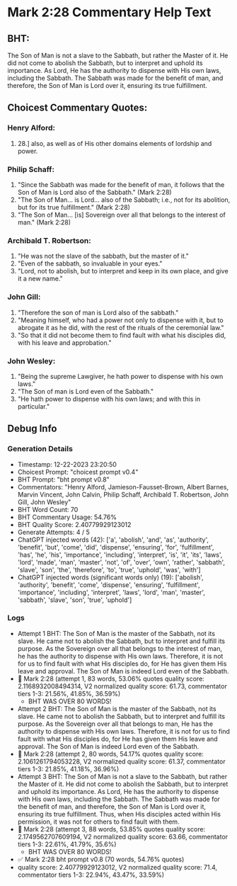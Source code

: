 # Mark 2:28 Commentary Help Text

## BHT:
The Son of Man is not a slave to the Sabbath, but rather the Master of it. He did not come to abolish the Sabbath, but to interpret and uphold its importance. As Lord, He has the authority to dispense with His own laws, including the Sabbath. The Sabbath was made for the benefit of man, and therefore, the Son of Man is Lord over it, ensuring its true fulfillment.

## Choicest Commentary Quotes:
### Henry Alford:
1.  28.] also, as well as of His other domains elements of lordship and power.

### Philip Schaff:
1. "Since the Sabbath was made for the benefit of man, it follows that the Son of Man is Lord also of the Sabbath." (Mark 2:28) 
2. "The Son of Man... is Lord... also of the Sabbath; i.e., not for its abolition, but for its true fulfillment." (Mark 2:28) 
3. "The Son of Man... [is] Sovereign over all that belongs to the interest of man." (Mark 2:28)

### Archibald T. Robertson:
1. "He was not the slave of the sabbath, but the master of it." 
2. "Even of the sabbath, so invaluable in your eyes."
3. "Lord, not to abolish, but to interpret and keep in its own place, and give it a new name."

### John Gill:
1. "Therefore the son of man is Lord also of the sabbath." 
2. "Meaning himself, who had a power not only to dispense with it, but to abrogate it as he did, with the rest of the rituals of the ceremonial law." 
3. "So that it did not become them to find fault with what his disciples did, with his leave and approbation."

### John Wesley:
1. "Being the supreme Lawgiver, he hath power to dispense with his own laws." 
2. "The Son of man is Lord even of the Sabbath."
3. "He hath power to dispense with his own laws; and with this in particular."


## Debug Info
### Generation Details
- Timestamp: 12-22-2023 23:20:50
- Choicest Prompt: "choicest prompt v0.4"
- BHT Prompt: "bht prompt v0.8"
- Commentators: "Henry Alford, Jamieson-Fausset-Brown, Albert Barnes, Marvin Vincent, John Calvin, Philip Schaff, Archibald T. Robertson, John Gill, John Wesley"
- BHT Word Count: 70
- BHT Commentary Usage: 54.76%
- BHT Quality Score: 2.40779929123012
- Generate Attempts: 4 / 5
- ChatGPT injected words (42):
	['a', 'abolish', 'and', 'as', 'authority', 'benefit', 'but', 'come', 'did', 'dispense', 'ensuring', 'for', 'fulfillment', 'has', 'he', 'his', 'importance', 'including', 'interpret', 'is', 'it', 'its', 'laws', 'lord', 'made', 'man', 'master', 'not', 'of', 'over', 'own', 'rather', 'sabbath', 'slave', 'son', 'the', 'therefore', 'to', 'true', 'uphold', 'was', 'with']
- ChatGPT injected words (significant words only) (19):
	['abolish', 'authority', 'benefit', 'come', 'dispense', 'ensuring', 'fulfillment', 'importance', 'including', 'interpret', 'laws', 'lord', 'man', 'master', 'sabbath', 'slave', 'son', 'true', 'uphold']

### Logs
- Attempt 1 BHT: The Son of Man is the master of the Sabbath, not its slave. He came not to abolish the Sabbath, but to interpret and fulfill its purpose. As the Sovereign over all that belongs to the interest of man, he has the authority to dispense with His own laws. Therefore, it is not for us to find fault with what His disciples do, for He has given them His leave and approval. The Son of Man is indeed Lord even of the Sabbath.
- 🔄 Mark 2:28 (attempt 1, 83 words, 53.06% quotes quality score: 2.1168932008494314, V2 normalized quality score: 61.73, commentator tiers 1-3: 21.56%, 41.85%, 36.59%) 
	- BHT WAS OVER 80 WORDS!
- Attempt 2 BHT: The Son of Man is the master of the Sabbath, not its slave. He came not to abolish the Sabbath, but to interpret and fulfill its purpose. As the Sovereign over all that belongs to man, He has the authority to dispense with His own laws. Therefore, it is not for us to find fault with what His disciples do, for He has given them His leave and approval. The Son of Man is indeed Lord even of the Sabbath.
- 🔄 Mark 2:28 (attempt 2, 80 words, 54.17% quotes quality score: 2.1061261794053228, V2 normalized quality score: 61.37, commentator tiers 1-3: 21.85%, 41.18%, 36.96%)
- Attempt 3 BHT: The Son of Man is not a slave to the Sabbath, but rather the Master of it. He did not come to abolish the Sabbath, but to interpret and uphold its importance. As Lord, He has the authority to dispense with His own laws, including the Sabbath. The Sabbath was made for the benefit of man, and therefore, the Son of Man is Lord over it, ensuring its true fulfillment. Thus, when His disciples acted within His permission, it was not for others to find fault with them.
- 🔄 Mark 2:28 (attempt 3, 88 words, 53.85% quotes quality score: 2.1749562707609194, V2 normalized quality score: 63.66, commentator tiers 1-3: 22.61%, 41.79%, 35.6%) 
	- BHT WAS OVER 80 WORDS!
- ✅ Mark 2:28 bht prompt v0.8 (70 words, 54.76% quotes)
- quality score: 2.40779929123012, V2 normalized quality score: 71.4, commentator tiers 1-3: 22.94%, 43.47%, 33.59%)